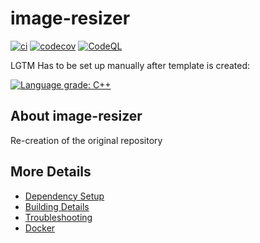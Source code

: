 # image-resizer

[![ci](https://github.com/mjanker4247/image-resizer/actions/workflows/ci.yml/badge.svg)](https://github.com/mjanker4247/image-resizer/actions/workflows/ci.yml)
[![codecov](https://codecov.io/gh/mjanker4247/image-resizer/branch/main/graph/badge.svg)](https://codecov.io/gh/mjanker4247/image-resizer)
[![CodeQL](https://github.com/mjanker4247/image-resizer/actions/workflows/codeql-analysis.yml/badge.svg)](https://github.com/mjanker4247/image-resizer/actions/workflows/codeql-analysis.yml)

LGTM Has to be set up manually after template is created:

[![Language grade: C++](https://img.shields.io/lgtm/grade/cpp/github/mjanker4247/image-resizer)](https://lgtm.com/projects/g/mjanker4247/image-resizer/context:cpp)

## About image-resizer
Re-creation of the original repository


## More Details

 * [Dependency Setup](README_dependencies.md)
 * [Building Details](README_building.md)
 * [Troubleshooting](README_troubleshooting.md)
 * [Docker](README_docker.md)
